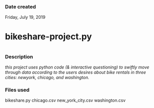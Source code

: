 ### Date created
Friday, July 19, 2019


<h1>bikeshare-project.py<h1>

### Description
*this project uses python code (& interactive questioning) to swiftly move through data according to the users desires about bike rentals in three cities: newyork, chicago, and washington.*


### Files used
bikeshare.py
chicago.csv
new_york_city.csv
washington.csv
